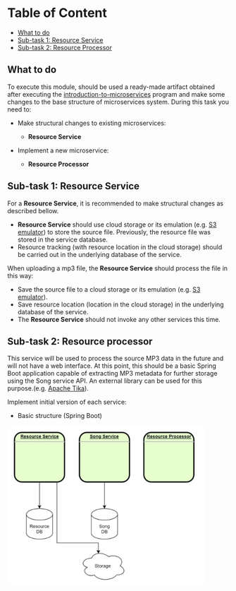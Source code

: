 # Table of Content

- [What to do](#what-to-do)
- [Sub-task 1: Resource Service](#sub-task-1-resource-service)
- [Sub-task 2: Resource Processor](#sub-task-2-resource-processor)

## What to do

To execute this module, should be used a ready-made artifact obtained after executing the [introduction-to-microservices](https://git.epam.com/epm-cdp/global-java-foundation-program/java-courses/-/tree/main/introduction-to-microservices) program and make some changes to the base structure of microservices system.
During this task you need to:

+ Make structural changes to existing microservices:
  - **Resource Service**

+ Implement a new microservice:
  - **Resource Processor**

## Sub-task 1: Resource Service

For a **Resource Service**, it is recommended to make structural changes as described bellow.

- **Resource Service** should use cloud storage or its emulation (e.g. [S3 emulator](https://github.com/localstack/localstack)) to store the source file. Previously, the resource file was stored in the service database.
- Resource tracking (with resource location in the cloud storage) should be carried out in the underlying database of the service.

When uploading a mp3 file, the **Resource Service** should process the file in this way:
- Save the source file to a cloud storage or its emulation (e.g. [S3 emulator](https://github.com/localstack/localstack)).
- Save resource location (location in the cloud storage) in the underlying database of the service.
- The **Resource Service** should not invoke any other services this time.

## Sub-task 2: Resource processor

This service will be used to process the source MP3 data in the future and will not have a web interface. At this point,
this should be a basic Spring Boot application capable of extracting MP3 metadata for further storage using the Song service API.
An external library can be used for this purpose.(e.g. [Apache Tika](https://www.tutorialspoint.com/tika/tika_extracting_mp3_files.htm)).

Implement initial version of each service:

- Basic structure (Spring Boot)

![](images/microservice_architecture_overview.png)
